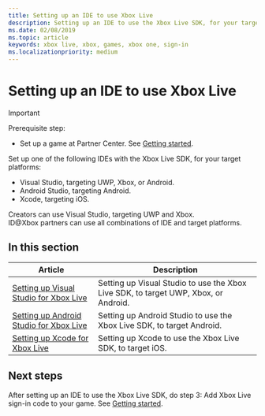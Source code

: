 ```yaml
---
title: Setting up an IDE to use Xbox Live
description: Setting up an IDE to use the Xbox Live SDK, for your target platforms.
ms.date: 02/08/2019
ms.topic: article
keywords: xbox live, xbox, games, xbox one, sign-in
ms.localizationpriority: medium
---
```

# Setting up an IDE to use Xbox Live

   > [!IMPORTANT]
   > Prerequisite step: 
   > *  Set up a game at Partner Center. See [Getting started](index.md).

Set up one of the following IDEs with the Xbox Live SDK, for your target platforms:
*  Visual Studio, targeting UWP, Xbox, or Android.
*  Android Studio, targeting Android.
*  Xcode, targeting iOS.

Creators can use Visual Studio, targeting UWP and Xbox.  
ID@Xbox partners can use all combinations of IDE and target platforms.


## In this section

| Article | Description |
|---------|-------------|
| [Setting up Visual Studio for Xbox Live](setup-visual-studio.md) | Setting up Visual Studio to use the Xbox Live SDK, to target UWP, Xbox, or Android. |
| [Setting up Android Studio for Xbox Live](setup-android-studio.md) | Setting up Android Studio to use the Xbox Live SDK, to target Android. |
| [Setting up Xcode for Xbox Live](setup-xcode.md) | Setting up Xcode to use the Xbox Live SDK, to target iOS. |


## Next steps

After setting up an IDE to use the Xbox Live SDK, do step 3: Add Xbox Live sign-in code to your game.
See [Getting started](../index.md).
